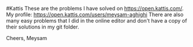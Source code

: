#Kattis
These are the problems I have solved on https://open.kattis.com/. My profile: https://open.kattis.com/users/meysam-aghighi There are also many easy problems that I did in the online editor and don't have a copy of their solutions in my git folder.

Cheers, Meysam
